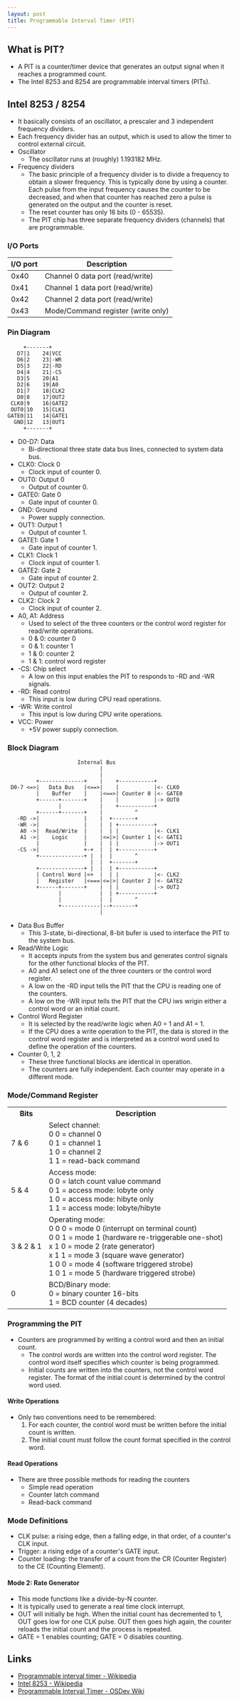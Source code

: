 ```yaml
---
layout: post
title: Programmable Interval Timer (PIT)
---
```


## What is PIT?
- A PIT is a counter/timer device that generates an output signal when it reaches a programmed count.
- The Intel 8253 and 8254 are programmable interval timers (PITs).



## Intel 8253 / 8254
- It basically consists of an oscillator, a prescaler and 3 independent frequency dividers.
- Each frequency divider has an output, which is used to allow the timer to control external circuit.
- Oscillator
	- The oscillator runs at (roughly) 1.193182 MHz.
- Frequency dividers
	- The basic principle of a frequency divider is to divide a frequency to obtain a slower frequency. This is typically done by using a counter. Each pulse from the input frequency causes the counter to be decreased, and when that counter has reached zero a pulse is generated on the output and the counter is reset.
	- The reset counter has only 16 bits (0 - 65535).
	- The PIT chip has three separate frequency dividers (channels) that are programmable.


### I/O Ports
| I/O port | Description                                        |
| -------- | -------------------------------------------------- |
| 0x40     | Channel 0 data port (read/write)                   |
| 0x41     | Channel 1 data port (read/write)                   |
| 0x42     | Channel 2 data port (read/write)                   |
| 0x43     | Mode/Command register (write only)                 |


### Pin Diagram
```
     +-------+
   D7|1    24|VCC
   D6|2    23|-WR
   D5|3    22|-RD
   D4|4    21|-CS
   D3|5    20|A1
   D2|6    19|A0
   D1|7    18|CLK2
   D0|8    17|OUT2
 CLK0|9    16|GATE2
 OUT0|10   15|CLK1
GATE0|11   14|GATE1
  GND|12   13|OUT1
     +-------+
```
- D0-D7: Data
	- Bi-directional three state data bus lines, connected to system data bus.
- CLK0: Clock 0
	- Clock input of counter 0.
- OUT0: Output 0
	- Output of counter 0.
- GATE0: Gate 0
	- Gate input of counter 0.
- GND: Ground
	- Power supply connection.
- OUT1: Output 1
	- Output of counter 1.
- GATE1: Gate 1
	- Gate input of counter 1.
- CLK1: Clock 1
	- Clock input of counter 1.
- GATE2: Gate 2
	- Gate input of counter 2.
- OUT2: Output 2
	- Output of counter 2.
- CLK2: Clock 2
	- Clock input of counter 2.
- A0, A1: Address
	- Used to select of the three counters or the control word register for read/write operations.
	- 0 & 0: counter 0
	- 0 & 1: counter 1
	- 1 & 0: counter 2
	- 1 & 1: control word register
- -CS: Chip select
	- A low on this input enables the PIT to responds to -RD and -WR signals.
- -RD: Read control
	- This input is low during CPU read operations.
- -WR: Write control
	- This input is low during CPU write operations.
- VCC: Power
	- +5V power supply connection.


### Block Diagram
```
                      Internal Bus
                             |
                             |
         +--------------+    |    +-----------+
 D0-7 <=>|   Data Bus   |<==>|    |           |<- CLK0
         |    Buffer    |    |<==>| Counter 0 |<- GATE0
         +------+-------+    |    |           |-> OUT0
                |            |    +-----------+
         +------+-------+    |          ^
   -RD ->|              |    |  +-------+
   -WR ->|              |    |  | +-----------+
    A0 ->|  Read/Write  |    |  | |           |<- CLK1
    A1 ->|    Logic     |    |<=|>| Counter 1 |<- GATE1
         |              |    |  | |           |-> OUT1
   -CS ->|              +-+  |  | +-----------+
         +--------------+ |  |  |       ^
                          |  |  +-------+
         +--------------+ |  |  | +-----------+
         | Control Word |<+  |  | |           |<- CLK2
         |   Register   |<===|<=|>| Counter 2 |<- GATE2
         +------+-------+    |  | |           |-> OUT2
                |            |  | +-----------+
                |            |  |       ^
                +------------|--+-------+
                             |
```
- Data Bus Buffer
	- This 3-state, bi-directional, 8-bit bufer is used to interface the PIT to the system bus.
- Read/Write Logic
	- It accepts inputs from the system bus and generates control signals for the other functional blocks of the PIT.
	- A0 and A1 select one of the three counters or the control word register.
	- A low on the -RD input tells the PIT that the CPU is reading one of the counters.
	- A low on the -WR input tells the PIT that the CPU iws wrigin either a control word or an initial count.
- Control Word Register
	- It is selected by the read/write logic when A0 = 1 and A1 = 1.
	- If the CPU does a write operation to the PIT, the data is stored in the control word register and is interpreted as a control word used to define the operation of the counters.
- Counter 0, 1, 2
	- These three functional blocks are identical in operation.
	- The counters are fully independent. Each counter may operate in a different mode.


### Mode/Command Register
<table>
	<tr>
		<th>Bits</th>
		<th>Description</th>
	</tr>
	<tr>
		<td>7 & 6</td>
		<td>
			Select channel:<br>
			0 0 = channel 0<br>
			0 1 = channel 1<br>
			1 0 = channel 2<br>
			1 1 = read-back command
		</td>
	</tr>
	<tr>
		<td>5 & 4</td>
		<td>
			Access mode:<br>
			0 0 = latch count value command<br>
			0 1 = access mode: lobyte only<br>
			1 0 = access mode: hibyte only<br>
			1 1 = access mode: lobyte/hibyte
		</td>
	</tr>
	<tr>
		<td>3 & 2 & 1</td>
		<td>
			Operating mode:<br>
			0 0 0 = mode 0 (interrupt on terminal count)<br>
			0 0 1 = mode 1 (hardware re-triggerable one-shot)<br>
			x 1 0 = mode 2 (rate generator)<br>
			x 1 1 = mode 3 (square wave generator)<br>
			1 0 0 = mode 4 (software triggered strobe)<br>
			1 0 1 = mode 5 (hardware triggered strobe)
		</td>
	</tr>
	<tr>
		<td>0</td>
		<td>
			BCD/Binary mode:<br>
			0 = binary counter 16-bits<br>
			1 = BCD counter (4 decades)
		</td>
	</tr>
</table>


### Programming the PIT
- Counters are programmed by writing a control word and then an initial count.
	- The control words are written into the control word register. The control word itself specifies which counter is being programmed.
	- Initial counts are written into the counters, not the control word register. The format of the initial count is determined by the control word used.

#### Write Operations
- Only two conventions need to be remembered:
	1. For each counter, the control word must be written before the initial count is written.
	1. The initial count must follow the count format specified in the control word.

#### Read Operations
- There are three possible methods for reading the counters
	- Simple read operation
	- Counter latch command
	- Read-back command


### Mode Definitions
- CLK pulse: a rising edge, then a falling edge, in that order, of a counter's CLK input.
- Trigger: a rising edge of a counter's GATE input.
- Counter loading: the transfer of a count from the CR (Counter Register) to the CE (Counting Element).

#### Mode 2: Rate Generator
- This mode functions like a divide-by-N counter.
- It is typically used to generate a real time clock interrupt.
- OUT will initially be high. When the initial count has decremented to 1, OUT goes low for one CLK pulse. OUT then goes high again, the counter reloads the initial count and the process is repeated.
- GATE = 1 enables counting; GATE = 0 disables counting.


## Links
- [Programmable interval timer - Wikipedia](https://en.wikipedia.org/wiki/Programmable_interval_timer)
- [Intel 8253 - Wikipedia](https://en.wikipedia.org/wiki/Intel_8253)
- [Programmable Interval Timer - OSDev Wiki](https://wiki.osdev.org/Programmable_Interval_Timer)